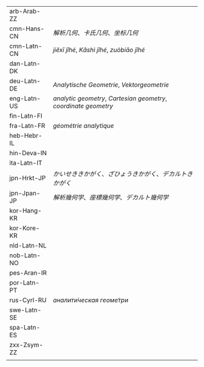 | | |
|-|-|
| arb-Arab-ZZ |  |
| cmn-Hans-CN | _解析几何_、_卡氏几何_、_坐标几何_ |
| cmn-Latn-CN | _jiěxī jǐhé_, _Kǎshì jǐhé_, _zuòbiāo jǐhé_ |
| dan-Latn-DK |  |
| deu-Latn-DE | _Analytische Geometrie_, _Vektorgeometrie_ |
| eng-Latn-US | _analytic geometry_, _Cartesian geometry_, _coordinate geometry_ |
| fin-Latn-FI |  |
| fra-Latn-FR | _géométrie analytique_ |
| heb-Hebr-IL |  |
| hin-Deva-IN |  |
| ita-Latn-IT |  |
| jpn-Hrkt-JP | _かいせききかがく_、_ざひょうきかがく_、_デカルトきかがく_ |
| jpn-Jpan-JP | _解析幾何学_、_座標幾何学_、_デカルト幾何学_ |
| kor-Hang-KR |  |
| kor-Kore-KR |  |
| nld-Latn-NL |  |
| nob-Latn-NO |  |
| pes-Aran-IR |  |
| por-Latn-PT |  |
| rus-Cyrl-RU | _аналити́ческая геоме́три_ |
| swe-Latn-SE |  |
| spa-Latn-ES |  |
| zxx-Zsym-ZZ |  |
|  |  |
